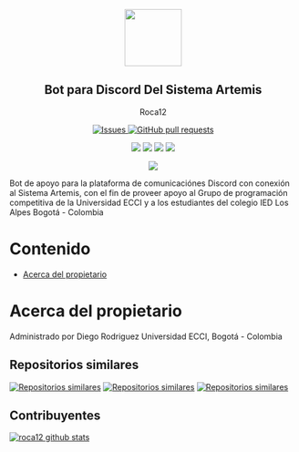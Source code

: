 
<p align="center">
 <img width="100px" src="https://www.iconsdb.com/icons/preview/royal-blue/code-xxl.png" align="center"  />
 <h2 align="center">Bot para Discord Del Sistema Artemis </h2>
 <p align="center">Roca12</p>
</p>
  <p align="center">
    <a href="https://github.com/roca12/Artemisa-Bot/issues">
      <img alt="Issues" src="https://img.shields.io/github/issues/roca12/Artemisa-Bot?color=0088ff" />
    </a>
    <a href="https://github.com/roca12/Artemisa-Bot/pulls">
      <img alt="GitHub pull requests" src="https://img.shields.io/github/issues-pr/roca12/Artemisa-Bot?color=0088ff" />
    </a>
    <br />
  </p>
   <p align="center">
      <img  src="https://img.shields.io/github/languages/count/roca12/Artemisa-Bot?label=Lenguajes&color=yellow" />
      <img  src="https://img.shields.io/github/repo-size/roca12/Artemisa-Bot?color=important" />
      <img  src="https://img.shields.io/github/last-commit/roca12/Artemisa-Bot">
      <img  src="https://img.shields.io/github/contributors/roca12/Artemisa-Bot?color=blueviolet" />
    <br />
  </p>
  <p align="center">
      <img  src="https://img.shields.io/badge/Python-3.X-informational?style=flat&logo=python&logoColor=white&color=green" />
  </p>
</p>

Bot de apoyo para la plataforma de comunicaciónes Discord con conexión al Sistema Artemis, con el fin de proveer apoyo al Grupo de programación competitiva de la Universidad ECCI y a los estudiantes del colegio IED Los Alpes
Bogotá - Colombia


# Contenido
- [Acerca del propietario](#acerca-del-propietario)

# Acerca del propietario
Administrado por Diego Rodriguez
Universidad ECCI, Bogotá - Colombia

## Repositorios similares
[![Repositorios similares](https://github-readme-stats.vercel.app/api/pin/?username=roca12&repo=gpccodes)](https://github.com/roca12/gpccodes)
[![Repositorios similares](https://github-readme-stats.vercel.app/api/pin/?username=roca12&repo=Artemis_v1.0)](https://github.com/roca12/Artemis_v1.0)
[![Repositorios similares](https://github-readme-stats.vercel.app/api/pin/?username=roca12&repo=miniartemis)](https://github.com/roca12/miniartemis)

## Contribuyentes
[![roca12 github stats](https://github-readme-stats.vercel.app/api?username=roca12&show_icons=true&hide=stars,issues&theme=darcula)](https://github.com/roca12/ggpccodes)
